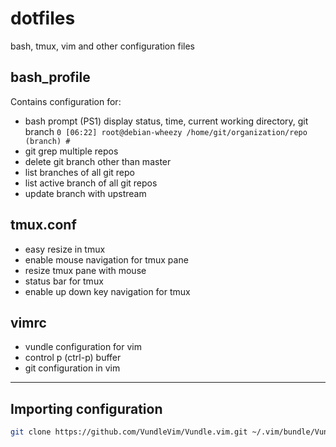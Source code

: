 # dotfiles

bash, tmux, vim and other configuration files

## bash_profile

Contains configuration for:

- bash prompt (PS1) display status, time, current working directory, git branch `0 [06:22] root@debian-wheezy /home/git/organization/repo (branch) #`
- git grep multiple repos
- delete git branch other than master
- list branches of all git repo
- list active branch of all git repos
- update branch with upstream

## tmux.conf

- easy resize in tmux
- enable mouse navigation for tmux pane
- resize tmux pane with mouse
- status bar for tmux
- enable up down key navigation for tmux

## vimrc

- vundle configuration for vim
- control p (ctrl-p) buffer
- git configuration in vim

---

## Importing configuration

```bash
git clone https://github.com/VundleVim/Vundle.vim.git ~/.vim/bundle/Vundle.vim && wget -O ~/.vimrc https://raw.githubusercontent.com/diego-deriv/dotfiles/master/.vimrc && wget -O ~/.bash_profile https://raw.githubusercontent.com/diego-deriv/dotfiles/master/.bash_profile && curl -o ~/.git-prompt.sh https://raw.githubusercontent.com/git/git/master/contrib/completion/git-prompt.sh && sudo apt-get install exuberant-ctags
```
